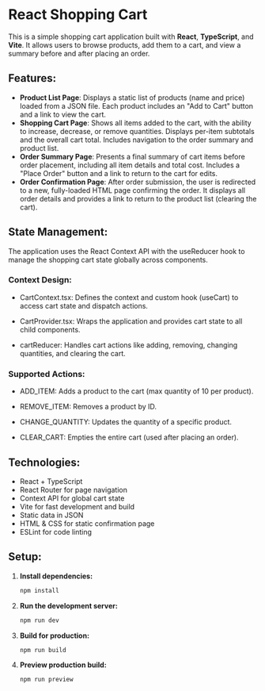 # React Shopping Cart

This is a simple shopping cart application built with **React**, **TypeScript**, and **Vite**. It allows users to browse products, add them to a cart, and view a summary before and after placing an order.

## Features:

-   **Product List Page**: Displays a static list of products (name and price) loaded from a JSON file. Each product includes an "Add to Cart" button and a link to view the cart.
-   **Shopping Cart Page**: Shows all items added to the cart, with the ability to increase, decrease, or remove quantities. Displays per-item subtotals and the overall cart total. Includes navigation to the order summary and product list.
-   **Order Summary Page**: Presents a final summary of cart items before order placement, including all item details and total cost. Includes a "Place Order" button and a link to return to the cart for edits.
-   **Order Confirmation Page**: After order submission, the user is redirected to a new, fully-loaded HTML page confirming the order. It displays all order details and provides a link to return to the product list (clearing the cart).

## State Management:

The application uses the React Context API with the useReducer hook to manage the shopping cart state globally across components.

### Context Design:

-   CartContext.tsx: Defines the context and custom hook (useCart) to access cart state and dispatch actions.

-   CartProvider.tsx: Wraps the application and provides cart state to all child components.

-   cartReducer: Handles cart actions like adding, removing, changing quantities, and clearing the cart.

### Supported Actions:

-   ADD_ITEM: Adds a product to the cart (max quantity of 10 per product).

-   REMOVE_ITEM: Removes a product by ID.

-   CHANGE_QUANTITY: Updates the quantity of a specific product.

-   CLEAR_CART: Empties the entire cart (used after placing an order).

## Technologies:

-   React + TypeScript
-   React Router for page navigation
-   Context API for global cart state
-   Vite for fast development and build
-   Static data in JSON
-   HTML & CSS for static confirmation page
-   ESLint for code linting

## Setup:

1. **Install dependencies:**

    ```bash
    npm install
    ```

2. **Run the development server:**

    ```bash
    npm run dev
    ```

3. **Build for production:**

    ```bash
    npm run build
    ```

4. **Preview production build:**

    ```bash
    npm run preview
    ```
